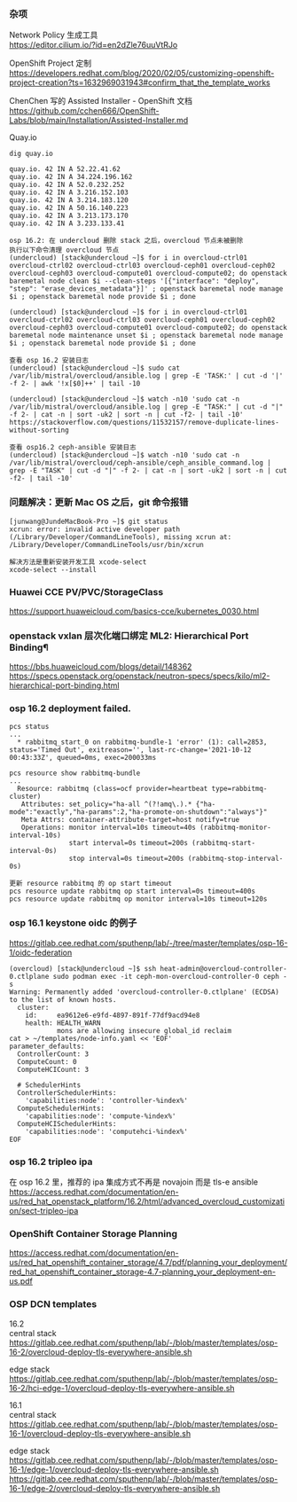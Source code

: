 ### 杂项
Network Policy 生成工具<br>
https://editor.cilium.io/?id=en2dZle76uuVtRJo

OpenShift Project 定制<br>
https://developers.redhat.com/blog/2020/02/05/customizing-openshift-project-creation?ts=1632969031943#confirm_that_the_template_works

ChenChen 写的 Assisted Installer - OpenShift 文档<br>
https://github.com/cchen666/OpenShift-Labs/blob/main/Installation/Assisted-Installer.md

Quay.io
```
dig quay.io

quay.io. 42 IN A 52.22.41.62
quay.io. 42 IN A 34.224.196.162
quay.io. 42 IN A 52.0.232.252
quay.io. 42 IN A 3.216.152.103
quay.io. 42 IN A 3.214.183.120
quay.io. 42 IN A 50.16.140.223
quay.io. 42 IN A 3.213.173.170
quay.io. 42 IN A 3.233.133.41
```

```
osp 16.2: 在 undercloud 删除 stack 之后，overcloud 节点未被删除
执行以下命令清理 overcloud 节点
(undercloud) [stack@undercloud ~]$ for i in overcloud-ctrl01 overcloud-ctrl02 overcloud-ctrl03 overcloud-ceph01 overcloud-ceph02 overcloud-ceph03 overcloud-compute01 overcloud-compute02; do openstack baremetal node clean $i --clean-steps '[{"interface": "deploy", "step": "erase_devices_metadata"}]' ; openstack baremetal node manage $i ; openstack baremetal node provide $i ; done

(undercloud) [stack@undercloud ~]$ for i in overcloud-ctrl01 overcloud-ctrl02 overcloud-ctrl03 overcloud-ceph01 overcloud-ceph02 overcloud-ceph03 overcloud-compute01 overcloud-compute02; do openstack baremetal node maintenance unset $i ; openstack baremetal node manage $i ; openstack baremetal node provide $i ; done

查看 osp 16.2 安装日志
(undercloud) [stack@undercloud ~]$ sudo cat /var/lib/mistral/overcloud/ansible.log | grep -E 'TASK:' | cut -d '|' -f 2- | awk '!x[$0]++' | tail -10

(undercloud) [stack@undercloud ~]$ watch -n10 'sudo cat -n /var/lib/mistral/overcloud/ansible.log | grep -E "TASK:" | cut -d "|" -f 2- | cat -n | sort -uk2 | sort -n | cut -f2- | tail -10' 
https://stackoverflow.com/questions/11532157/remove-duplicate-lines-without-sorting

查看 osp16.2 ceph-ansible 安装日志
(undercloud) [stack@undercloud ~]$ watch -n10 'sudo cat -n /var/lib/mistral/overcloud/ceph-ansible/ceph_ansible_command.log | grep -E "TASK" | cut -d "|" -f 2- | cat -n | sort -uk2 | sort -n | cut -f2- | tail -10'

```

### 问题解决：更新 Mac OS 之后，git 命令报错
```
[junwang@JundeMacBook-Pro ~]$ git status
xcrun: error: invalid active developer path (/Library/Developer/CommandLineTools), missing xcrun at: /Library/Developer/CommandLineTools/usr/bin/xcrun

解决方法是重新安装开发工具 xcode-select
xcode-select --install
```

### Huawei CCE PV/PVC/StorageClass
https://support.huaweicloud.com/basics-cce/kubernetes_0030.html

### openstack vxlan 层次化端口绑定 ML2: Hierarchical Port Binding¶
https://bbs.huaweicloud.com/blogs/detail/148362<br>
https://specs.openstack.org/openstack/neutron-specs/specs/kilo/ml2-hierarchical-port-binding.html<br>

### osp 16.2 deployment failed.
```
pcs status
...
  * rabbitmq_start_0 on rabbitmq-bundle-1 'error' (1): call=2853, status='Timed Out', exitreason='', last-rc-change='2021-10-12 00:43:33Z', queued=0ms, exec=200033ms

pcs resource show rabbitmq-bundle
...
  Resource: rabbitmq (class=ocf provider=heartbeat type=rabbitmq-cluster)
   Attributes: set_policy="ha-all ^(?!amq\.).* {"ha-mode":"exactly","ha-params":2,"ha-promote-on-shutdown":"always"}"
   Meta Attrs: container-attribute-target=host notify=true
   Operations: monitor interval=10s timeout=40s (rabbitmq-monitor-interval-10s)
               start interval=0s timeout=200s (rabbitmq-start-interval-0s)
               stop interval=0s timeout=200s (rabbitmq-stop-interval-0s)

更新 resource rabbitmq 的 op start timeout
pcs resource update rabbitmq op start interval=0s timeout=400s
pcs resource update rabbitmq op monitor interval=10s timeout=120s

```

### osp 16.1 keystone oidc 的例子
https://gitlab.cee.redhat.com/sputhenp/lab/-/tree/master/templates/osp-16-1/oidc-federation

```
(overcloud) [stack@undercloud ~]$ ssh heat-admin@overcloud-controller-0.ctlplane sudo podman exec -it ceph-mon-overcloud-controller-0 ceph -s 
Warning: Permanently added 'overcloud-controller-0.ctlplane' (ECDSA) to the list of known hosts.
  cluster:
    id:     ea9612e6-e9fd-4897-891f-77df9acd94e8
    health: HEALTH_WARN
            mons are allowing insecure global_id reclaim
cat > ~/templates/node-info.yaml << 'EOF'
parameter_defaults:
  ControllerCount: 3
  ComputeCount: 0
  ComputeHCICount: 3

  # SchedulerHints
  ControllerSchedulerHints:
    'capabilities:node': 'controller-%index%'
  ComputeSchedulerHints:
    'capabilities:node': 'compute-%index%'
  ComputeHCISchedulerHints:
    'capabilities:node': 'computehci-%index%'
EOF
```

### osp 16.2 tripleo ipa 
在 osp 16.2 里，推荐的 ipa 集成方式不再是 novajoin 而是 tls-e ansible<br>
https://access.redhat.com/documentation/en-us/red_hat_openstack_platform/16.2/html/advanced_overcloud_customization/sect-tripleo-ipa<br>

### OpenShift Container Storage Planning
https://access.redhat.com/documentation/en-us/red_hat_openshift_container_storage/4.7/pdf/planning_your_deployment/red_hat_openshift_container_storage-4.7-planning_your_deployment-en-us.pdf<br>

### OSP DCN templates
16.2<br>
central stack<br>
https://gitlab.cee.redhat.com/sputhenp/lab/-/blob/master/templates/osp-16-2/overcloud-deploy-tls-everywhere-ansible.sh<br>

edge stack<br>
https://gitlab.cee.redhat.com/sputhenp/lab/-/blob/master/templates/osp-16-2/hci-edge-1/overcloud-deploy-tls-everywhere-ansible.sh<br>

16.1<br>
central stack<br>
https://gitlab.cee.redhat.com/sputhenp/lab/-/blob/master/templates/osp-16-1/overcloud-deploy-tls-everywhere-ansible.sh<br>

edge stack<br>
https://gitlab.cee.redhat.com/sputhenp/lab/-/blob/master/templates/osp-16-1/edge-1/overcloud-deploy-tls-everywhere-ansible.sh<br>
https://gitlab.cee.redhat.com/sputhenp/lab/-/blob/master/templates/osp-16-1/edge-2/overcloud-deploy-tls-everywhere-ansible.sh<br>